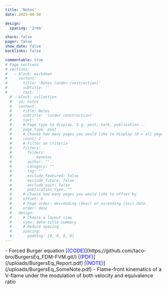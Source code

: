 ```yaml
---
title: 'Notes'
date: 2025-08-30

design:
  spacing: '2rem'

share: false
pager: false
show_date: false
backlinks: false

commentable: true
# Page sections
# sections:
#   - block: markdown
#     content:
#       title: 'Notes (under construction)'
#       subtitle: ''
#       text: ''
  # - block: collection
  #   id: notes
  #   content:
  #     title: Notes
  #     subtitle: '(under construction)'
  #     text: ''
  #     # Page type to display. E.g. post, talk, publication...
  #     page_type: post
  #     # Choose how many pages you would like to display (0 = all pages)
  #     count: 2
  #     # Filter on criteria
  #     filters:
  #       folders:
  #         - mynotes
  #       author: ""
  #       category: ""
  #       tag: ""
  #       exclude_featured: false
  #       exclude_future: false
  #       exclude_past: false
  #       publication_type: ""
  #     # Choose how many pages you would like to offset by
  #     offset: 0
  #     # Page order: descending (desc) or ascending (asc) date.
  #     order: desc
  #   design:
  #     # Choose a layout view
  #     view: date-title-summary
  #     # Reduce spacing
  #     spacing:
  #       padding: [0, 0, 0, 0]
---
```

<font size=3>
- Forced Burger equation [<font color=blue>(CODE)</font>](https://github.com/taco-bro/BurgersEq_FDM-FVM.git/) [<font color=blue>(PDF)</font>](/uploads/BurgersEq_Report.pdf) [<font color=blue>(NOTE)</font>](/uploads/BurgersEq_SomeNote.pdf)
- Flame-front kinematics of a V-flame under the modulation of both velocity and equivalence ratio
</font>